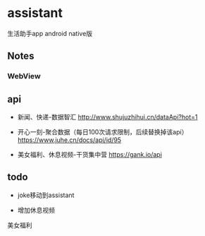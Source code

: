 # assistant
生活助手app android native版

## Notes 
### WebView

## api
- 新闻、快递-数据智汇
http://www.shujuzhihui.cn/dataApi?hot=1

- 开心一刻-聚合数据（每日100次请求限制，后续替换掉该api）
https://www.juhe.cn/docs/api/id/95

- 美女福利、休息视频-干货集中营
https://gank.io/api

## todo
- joke移动到assistant

- 增加休息视频

美女福利

